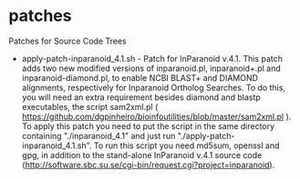 # patches
Patches for Source Code Trees

* apply-patch-inparanoid_4.1.sh - Patch for InParanoid v.4.1. This patch adds two new modified versions of inparanoid.pl, inparanoid+.pl and inparanoid-diamond.pl, to enable NCBI BLAST+ and DIAMOND alignments, respectively for Inparanoid Ortholog Searches. To do this, you will need an extra requirement besides diamond and blastp executables, the script sam2xml.pl ( https://github.com/dgpinheiro/bioinfoutilities/blob/master/sam2xml.pl ). To apply this patch you need to put the script in the same directory containing "./inparanoid_4.1" and just run "./apply-patch-inparanoid_4.1.sh". To run this script you need md5sum, openssl and gpg, in addition to the stand-alone InParanoid v.4.1 source code (http://software.sbc.su.se/cgi-bin/request.cgi?project=inparanoid). 
